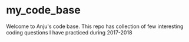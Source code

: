 # my_code_base

Welcome to Anju's code base. This repo has collection of few interesting coding questions I have practiced during 2017-2018
